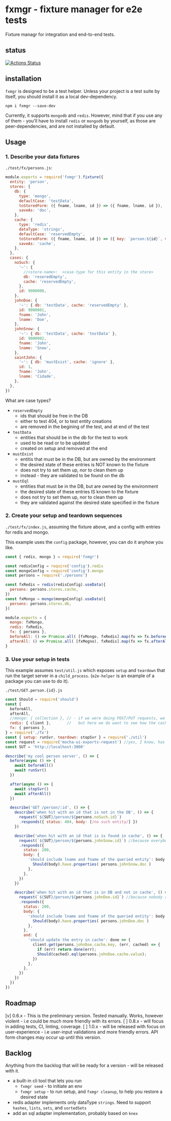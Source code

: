 # fxmgr - fixture manager for e2e tests

Fixture managr for integration and end-to-end tests.

## status
[![Actions Status](https://github.com/osher/fxmgr/workflows/ci-cron-for-dependencies/badge.svg)](https://github.com/osher/fxmgr/actions)

## installation

`fxmgr` is designed to be a test helper. Unless your project is a test suite by
itself, you should install it as a local dev-dependency.

```
npm i fxmgr --save-dev
```

Currently, it supports `mongodb` and `redis`. However, mind that if you use any
of them - you'll have to install `redis` or `mongodb` by yourself, as those are
peer-dependencies, and are not installed by default.

## Usage

### 1. Describe your data fixtures

`./test/fx/persons.js`:

```javascript
module.exports = require('fxmgr').fixture({
  entity: 'person',
  stores: {
    db: {
      type: 'mongo',
      defaultCase: 'testData',
      toStoredForm: ({ fname, lname, id }) => ({ fname, lname, id }),
      saveAs: 'doc',
    },
    cache: {
      type: 'redis',
      dataType: 'strings',
      defaultCase: 'reservedEmpty',
      toStoredForm: ({ fname, lname, id }) => ({ key: `person:${id}`, value: JSON.stringify({ id, fname, lname }) }),
      saveAs: 'cache',
    },
  },
  cases: {
    noSuch: {
      '~': {
        //<store-name>:  <case-type for this entity in the store>
        db: 'reseredEmpty',
        cache: 'reservedEmpty',
      },
      id: 9900000,
    },
    johnDoe: {
      '~': { db: 'testData', cache: 'reservedEmpty' },
      id: 9000001,
      fname: 'John',
      lname: 'Doe',
    },
    johnSnow: {
      '~': { db: 'testData', cache: 'testData' },
      id: 9000002,
      fname: 'John',
      lname: 'Snow',
    },
    saintJohn: {
      '~': { db: 'mustExist', cache: 'ignore' },
      id: 1,
      fname: 'John',
      lname: 'Cidade',
    },
  },
})
```

What are case types?

  - `reservedEmpty`
     - ids that should be free in the DB
     - either to test 404, or to test entity creations
     - are removed in the begining of the test, and at end of the test
  - `testData`
     - entities that should be in the db for the test to work
     - used to be read or to be updated
     - created on setup and removed at the end
  - `mustExist`
     - entitis that must be in the DB, but are owned by the environment
     - the desired state of these entries is NOT known to the fixture
     - does not try to set them up, nor to clean them up
     - instead - they are validated to be found on the db
  - `mustEql`
     - entities that must be in the DB, but are owned by the environment
     - the desired state of these entries IS known to the fixture
     - does not try to set them up, nor to clean them up
     - they are validated against the desired state specified in the fixture


### 2. Create your setup and teardown sequences

`./test/fx/index.js`, assuming the fixture above, and a config with entries
for redis and mongo.

This example uses the `config` package, however, you can do it anyhow you like.

```javascript
const { redis, mongo } = require('fxmgr')

const redisConfig = require('config').redis
const mongoConfig = require('config').mongo
const persons = require('./persons')

const fxRedis = redis(redisConfig).useData({
  persons: persons.stores.cache,
})
const fxMongo = mongo(mongoConfig).useData({
  persons: persons.stores.db,
})

module.exports = {
  mongo: fxMongo,
  redis: fxRedis,
  fx: { persons },
  beforeAll: () => Promise.all( [fxMongo, fxRedis].map(fx => fx.beforeAll()),
  afterAll: () => Promise.all( [fxMogno), fxRedis].map(fx => fx.afterAll()),
}

```

### 3. Use your setup in tests

This example assumes `test/util.js` which exposes `setup` and `teardown` that
run the target server in a `child_process`.
(`e2e-helper` is an example of a package you can use to do it).

`./test/GET.person.{id}.js`

```javascript
const Should = require('should')
const {
  beforeAll,
  afterAll,
  //mongo: { collection }, // - if we were doing POST/PUT requests, we'd want to see how the DB is changed
  redis: { client },       //   but here we do want to see how the cache is affected
  fx: { persons },
} = require('./fx')
const { setup: runSvr, teardown: stopSvr } = require('./util')
const request = require('mocha-ui-exports-request') //yes, I know, has become to be a bad name. will change in the future
const SUT = 'http://localhost:3000'

describe('my cool person server', () => {
  before(async () => {
    await beforeAll()
    await runSvr()
  })

  after(async () => {
    await stopSvr()
    await afterAll()
  })

  describe('GET /person/:id', () => {
    describe('when hit with an id that is not in the DB', () => {
      request(`${SUT}/person/${persons.noSuch.id}`)
      .responds({ status: 404, body: [/no such entity/] })
    })

    describe('when hit with an id that is is found in cache', () => {
      request(`${SUT}/person/${persons.johnSnow.id}`) //because everybody remembers John Snow...
      .responds({
        status: 200,
        body: {
          'should include lname and fname of the queried entity': body => {
            Should(body).have.properties( persons.johnSnow.doc )
          },
        },
      })
    })

    describe('when hit with an id that is in DB and not in cache', () => {
      request(`${SUT}/person/${persons.johnDoe.id}`) //because nobody remembers John Doe...
      .responds({
        status: 200,
        body: {
          'should include lname and fname of the queried entity': body => {
            Should(body).have.properties( persons.johnDoe.doc )
          },
        },
        and: {
          'should update the entry in cache': done => {
            client.get(persons.johnDoe.cache.key, (err, cached) => {
              if (err) return done(err);
              Should(cached).eql(persons.johnDoe.cache.value);
            })
          },
        },
      })
    })
  })
})
```

## Roadmap
[v] 0.6.x - This is the preliminary version. Tested manually. Works, however
    violent - i.e could be much more friendly with its errors.
[ ] 0.8.x - will focus in adding tests, CI, linting, coverage.
[ ] 1.0.x - will be released with focus on user-experience - i.e user-input
    validations and more friendly errors.
    API form changes may occur up until this version.

## Backlog
Anything from the backlog that will be ready for a version - will be released
with it.
- a built-in cli tool that lets you run
   - `fxmgr seed` - to initiate an env
   - `fxmgr setup` - to run setup, and `fxmgr cleanup`, to help you restore a
      desired state
- redis adapter implements only dataType `strings`. Need to support `hashes`,
  `lists`, `sets`, and `sortedSets`
- add an sql adapter implementation, probably based on `knex`
